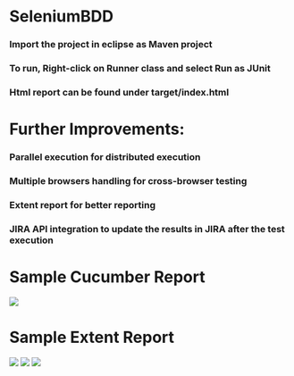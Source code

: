# SeleniumBDD

### Import the project in eclipse as Maven project
### To run, Right-click on Runner class and select Run as JUnit
### Html report can be found under target/index.html
 
# Further Improvements:
### Parallel execution for distributed execution
### Multiple browsers handling for cross-browser testing
### Extent report for better reporting
### JIRA API integration to update the results in JIRA after the test execution

# Sample Cucumber Report
<img src="https://github.com/sweet18sharmi/SeleniumBDD/blob/main/cucumber.png">

# Sample Extent Report
<img src="https://github.com/sweet18sharmi/SeleniumBDD/blob/main/1.png">
<img src="https://github.com/sweet18sharmi/SeleniumBDD/blob/main/2.png">
<img src="https://github.com/sweet18sharmi/SeleniumBDD/blob/main/3.png">

